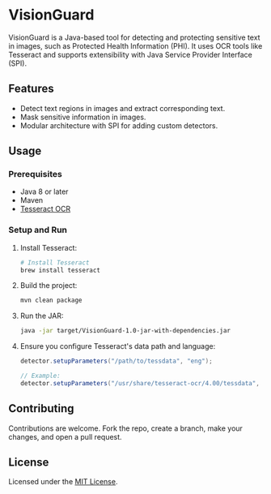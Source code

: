 # VisionGuard

VisionGuard is a Java-based tool for detecting and protecting sensitive text in images, such as Protected Health Information (PHI). It uses OCR tools like Tesseract and supports extensibility with Java Service Provider Interface (SPI).

## Features

- Detect text regions in images and extract corresponding text.
- Mask sensitive information in images.
- Modular architecture with SPI for adding custom detectors.

## Usage

### Prerequisites
- Java 8 or later
- Maven
- [Tesseract OCR](https://github.com/tesseract-ocr/tessdata)

### Setup and Run

1. Install Tesseract:

   ```sh
   # Install Tesseract
   brew install tesseract
   ```

2. Build the project:

   ```sh
   mvn clean package
   ```

3. Run the JAR:

   ```sh
   java -jar target/VisionGuard-1.0-jar-with-dependencies.jar
   ```

   <!-- cp /usr/local/lib/libtesseract.dylib /Library/Java/JavaVirtualMachines/jdk-21.jdk/Contents/Home/lib/ -->

3. Ensure you configure Tesseract's data path and language:

   ```java
   detector.setupParameters("/path/to/tessdata", "eng");

   // Example:
   detector.setupParameters("/usr/share/tesseract-ocr/4.00/tessdata", "eng");
   ```

## Contributing

Contributions are welcome. Fork the repo, create a branch, make your changes, and open a pull request.

## License

Licensed under the [MIT License](LICENSE).

<br>
